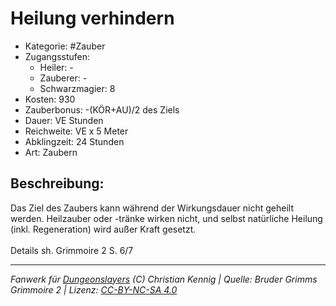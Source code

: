 # Heilung verhindern  
- Kategorie: #Zauber  
- Zugangsstufen:  
  - Heiler: -  
  - Zauberer: -  
  - Schwarzmagier: 8  
- Kosten: 930  
- Zauberbonus: -(KÖR+AU)/2 des Ziels  
- Dauer: VE Stunden  
- Reichweite: VE x 5 Meter  
- Abklingzeit: 24 Stunden  
- Art: Zaubern     

## Beschreibung:
Das Ziel des Zaubers kann während der Wirkungsdauer nicht geheilt werden. Heilzauber oder -tränke wirken nicht, und selbst natürliche Heilung (inkl. Regeneration) wird außer Kraft gesetzt. <br><br>Details sh. Grimmoire 2 S. 6/7


___
*Fanwerk für [Dungeonslayers](https://www.dungeonslayers.net/) (C) Christian Kennig | Quelle: Bruder Grimms Grimmoire 2 | Lizenz: [CC-BY-NC-SA 4.0](https://creativecommons.org/licenses/by-nc-sa/4.0/deed.de)*